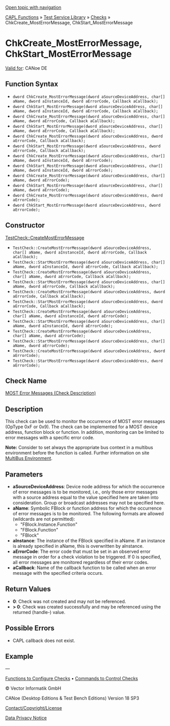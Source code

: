 [Open topic with navigation](../../../../../CANoeDEFamily.htm#Topics/CAPLFunctions/Test/Functions/CAPLfunctionChkCreateMostErrorMessage.md)

[CAPL Functions](../../CAPLfunctions.md) » [Test Service Library](../CAPLfunctionsTSLOverview.md) » [Checks](../CAPLfunctionsTSLCheckOverview.md) » ChkCreate_MostErrorMessage, ChkStart_MostErrorMessage

# ChkCreate_MostErrorMessage, ChkStart_MostErrorMessage

[Valid for](../../../Shared/FeatureAvailability.md): CANoe DE

## Function Syntax

- `dword ChkCreate_MostErrorMessage(dword aSourceDeviceAddress, char[] aName, dword aInstanceId, dword aErrorCode, Callback aCallback);`
- `dword ChkStart_MostErrorMessage(dword aSourceDeviceAddress, char[] aName, dword aInstanceId, dword aErrorCode, Callback aCallback);`
- `dword ChkCreate_MostErrorMessage(dword aSourceDeviceAddress, char[] aName, dword aErrorCode, Callback aCallback);`
- `dword ChkStart_MostErrorMessage(dword aSourceDeviceAddress, char[] aName, dword aErrorCode, Callback aCallback);`
- `dword ChkCreate_MostErrorMessage(dword aSourceDeviceAddress, dword aErrorCode, Callback aCallback);`
- `dword ChkStart_MostErrorMessage(dword aSourceDeviceAddress, dword aErrorCode, Callback aCallback);`
- `dword ChkCreate_MostErrorMessage(dword aSourceDeviceAddress, char[] aName, dword aInstanceId, dword aErrorCode);`
- `dword ChkStart_MostErrorMessage(dword aSourceDeviceAddress, char[] aName, dword aInstanceId, dword aErrorCode);`
- `dword ChkCreate_MostErrorMessage(dword aSourceDeviceAddress, char[] aName, dword aErrorCode);`
- `dword ChkStart_MostErrorMessage(dword aSourceDeviceAddress, char[] aName, dword aErrorCode);`
- `dword ChkCreate_MostErrorMessage(dword aSourceDeviceAddress, dword aErrorCode);`
- `dword ChkStart_MostErrorMessage(dword aSourceDeviceAddress, dword aErrorCode);`

## Constructor

[TestCheck::CreateMostErrorMessage](../../../Shared/CAPL/General/ClassesAndObjects.md)

- `TestCheck::CreateMostErrorMessage(dword aSourceDeviceAddress, char[] aName, dword aInstanceId, dword aErrorCode, Callback aCallback);`
- `TestCheck::StartMostErrorMessage(dword aSourceDeviceAddress, char[] aName, dword aInstanceId, dword aErrorCode, Callback aCallback);`
- `TestCheck::CreateMostErrorMessage(dword aSourceDeviceAddress, char[] aName, dword aErrorCode, Callback aCallback);`
- `TestCheck::StartMostErrorMessage(dword aSourceDeviceAddress, char[] aName, dword aErrorCode, Callback aCallback);`
- `TestCheck::CreateMostErrorMessage(dword aSourceDeviceAddress, dword aErrorCode, Callback aCallback);`
- `TestCheck::StartMostErrorMessage(dword aSourceDeviceAddress, dword aErrorCode, Callback aCallback);`
- `TestCheck::CreateMostErrorMessage(dword aSourceDeviceAddress, char[] aName, dword aInstanceId, dword aErrorCode);`
- `TestCheck::StartMostErrorMessage(dword aSourceDeviceAddress, char[] aName, dword aInstanceId, dword aErrorCode);`
- `TestCheck::CreateMostErrorMessage(dword aSourceDeviceAddress, char[] aName, dword aErrorCode);`
- `TestCheck::StartMostErrorMessage(dword aSourceDeviceAddress, char[] aName, dword aErrorCode);`
- `TestCheck::CreateMostErrorMessage(dword aSourceDeviceAddress, dword aErrorCode);`
- `TestCheck::StartMostErrorMessage(dword aSourceDeviceAddress, dword aErrorCode);`

## Check Name

[MOST Error Messages (Check Description)](../../../TestCommands/CheckDescriptions/CDMOSTErrorMessages.md)

## Description

This check can be used to monitor the occurrence of MOST error messages (OpType 0xF or 0x9). The check can be implemented for a MOST device address, function block or function. In addition, monitoring can be limited to error messages with a specific error code.

**Note:** Consider to set always the appropriate bus context in a multibus environment before the function is called. Further information on site [MultiBus Environment](../../../Shared/CAPL/General/TestMultiBusEnvironment.md).

## Parameters

- **aSourceDeviceAddress**: Device node address for which the occurrence of error messages is to be monitored, i.e., only those error messages with a source address equal to the value specified here are taken into consideration. Group or broadcast addresses may not be specified here.
- **aName**: Symbolic FBlock or function address for which the occurrence of error messages is to be monitored. The following formats are allowed (wildcards are not permitted):
  - "FBlock.Instance.Function"
  - "FBlock.Function"
  - "FBlock"
- **aInstance**: The instance of the FBlock specified in aName. If an instance is already specified in aName, this is overwritten by aInstance.
- **aErrorCode**: The error code that must be set in an observed error message in order for a check violation to be triggered. If 0 is specified, all error messages are monitored regardless of their error codes.
- **aCallback**: Name of the callback function to be called when an error message with the specified criteria occurs.

## Return Values

- **0**: Check was not created and may not be referenced.
- **> 0**: Check was created successfully and may be referenced using the returned (handle-) value.

## Possible Errors

- CAPL callback does not exist.

## Example

—

[Functions to Configure Checks](../CAPLfunctionsTSLConfigurationFunctions.md) • [Commands to Control Checks](../CAPLfunctionsTSLCheckControlCommands.md)

© Vector Informatik GmbH

CANoe (Desktop Editions & Test Bench Editions) Version 18 SP3

[Contact/Copyright/License](../../../Shared/ContactCopyrightLicense.md)

[Data Privacy Notice](https://www.vector.com/int/en/company/get-info/privacy-policy/)
